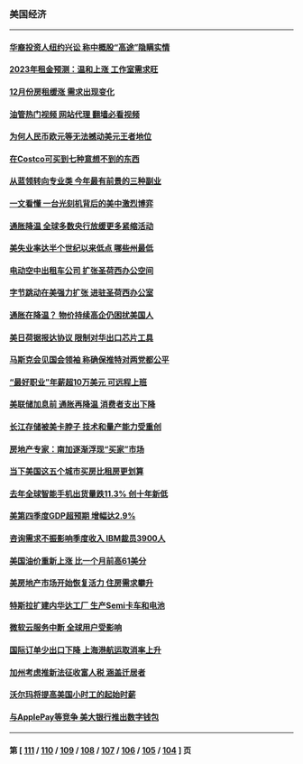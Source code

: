 ### 美国经济
---
#### [华裔投资人纽约兴讼 称中概股“高途”隐瞒实情](../../pages/ncid1078158/n13918279.md?01310445) 
#### [2023年租金预测：温和上涨 工作室需求旺](../../pages/ncid1078158/n13918321.md?01310445) 
#### [12月份房租缓涨 需求出现变化](../../pages/ncid1078158/n13918128.md?01310445) 
#### [油管热门视频 网站代理 翻墙必看视频](http://138.2.39.72:81/youtube.html?epic-marker?01310445)
#### [为何人民币欧元等无法撼动美元王者地位](../../pages/ncid1078158/n13917579.md?01310445) 
#### [在Costco可买到七种意想不到的东西](../../pages/ncid1078158/n13914456.md?01310445) 
#### [从蓝领转向专业类 今年最有前景的三种副业](../../pages/ncid1078158/n13911504.md?01310445) 
#### [一文看懂 一台光刻机背后的美中激烈博弈](../../pages/ncid1078158/n13916976.md?01310445) 
#### [通胀降温 全球多数央行放缓更多紧缩活动](../../pages/ncid1078158/n13917363.md?01310445) 
#### [美失业率达半个世纪以来低点 哪些州最低](../../pages/ncid1078158/n13917343.md?01310445) 
#### [电动空中出租车公司 扩张圣荷西办公空间](../../pages/ncid1078158/n13917058.md?01310445) 
#### [字节跳动在美强力扩张  进驻圣荷西办公室](../../pages/ncid1078158/n13917047.md?01310445) 
#### [通胀在降温？ 物价持续高企仍困扰美国人](../../pages/ncid1078158/n13916949.md?01310445) 
#### [美日荷据报达协议 限制对华出口芯片工具](../../pages/ncid1078158/n13916908.md?01310445) 
#### [马斯克会见国会领袖 称确保推特对两党都公平](../../pages/ncid1078158/n13916895.md?01310445) 
#### [“最好职业”年薪超10万美元 可远程上班](../../pages/ncid1078158/n13916850.md?01310445) 
#### [美联储加息前 通胀再降温 消费者支出下降](../../pages/ncid1078158/n13916815.md?01310445) 
#### [长江存储被美卡脖子 技术和量产能力受重创](../../pages/ncid1078158/n13916234.md?01310445) 
#### [房地产专家：南加逐渐浮现“买家”市场](../../pages/ncid1078158/n13916470.md?01310445) 
#### [当下美国这五个城市买房比租房更划算](../../pages/ncid1078158/n13916330.md?01310445) 
#### [去年全球智能手机出货量跌11.3% 创十年新低](../../pages/ncid1078158/n13916325.md?01310445) 
#### [美第四季度GDP超预期 增幅达2.9%](../../pages/ncid1078158/n13916144.md?01310445) 
#### [咨询需求不振影响季度收入 IBM裁员3900人](../../pages/ncid1078158/n13915581.md?01310445) 
#### [美国油价重新上涨 比一个月前高61美分](../../pages/ncid1078158/n13915560.md?01310445) 
#### [美房地产市场开始恢复活力 住房需求攀升](../../pages/ncid1078158/n13915574.md?01310445) 
#### [特斯拉扩建内华达工厂 生产Semi卡车和电池](../../pages/ncid1078158/n13915416.md?01310445) 
#### [微软云服务中断 全球用户受影响](../../pages/ncid1078158/n13915419.md?01310445) 
#### [国际订单少出口下降 上海港航运取消率上升](../../pages/ncid1078158/n13915042.md?01310445) 
#### [加州考虑推新法征收富人税 涵盖迁居者](../../pages/ncid1078158/n13915012.md?01310445) 
#### [沃尔玛将提高美国小时工的起始时薪](../../pages/ncid1078158/n13914923.md?01310445) 
#### [与ApplePay等竞争 美大银行推出数字钱包](../../pages/ncid1078158/n13914907.md?01310445) 

---
#### 第 [ [111](./111.md?01310445) / [110](./110.md?01310445) / [109](./109.md?01310445) / [108](./108.md?01310445) / [107](./107.md?01310445) / [106](./106.md?01310445) / [105](./105.md?01310445) / [104](./104.md?01310445) ] 页
